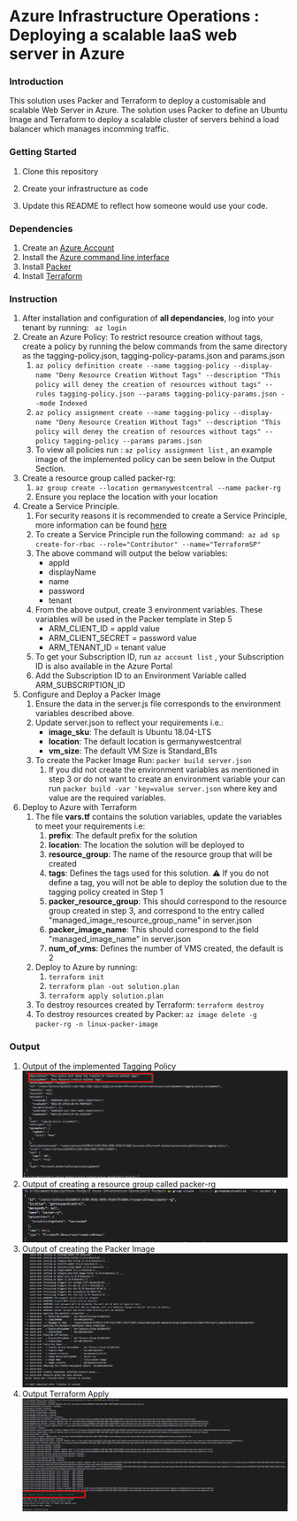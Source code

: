 #  Azure Infrastructure Operations : Deploying a scalable IaaS web server in Azure

### Introduction

This solution uses Packer and Terraform to deploy a customisable and scalable Web Server in Azure. The solution uses Packer to define an Ubuntu Image and Terraform to deploy a scalable cluster of servers behind a load balancer which manages incomming traffic. 

### Getting Started

1. Clone this repository

2. Create your infrastructure as code

3. Update this README to reflect how someone would use your code.

### Dependencies

1. Create an [Azure Account](https://portal.azure.com)
2. Install the [Azure command line interface](https://docs.microsoft.com/en-us/cli/azure/install-azure-cli?view=azure-cli-latest)
3. Install [Packer](https://www.packer.io/downloads)
4. Install [Terraform](https://www.terraform.io/downloads.html)

### Instruction
1. After installation and configuration of **all dependancies**, log into your tenant by running: ` az login`
2. Create an Azure Policy: To restrict resource creation without tags, create a policy by running the below commands from the same directory as the tagging-policy.json, tagging-policy-params.json and params.json
   1. `az policy definition create --name tagging-policy --display-name "Deny Resource Creation Without Tags" --description "This policy will deney the creation of resources without tags" --rules tagging-policy.json --params tagging-policy-params.json --mode Indexed `
   2. `az policy assignment create --name tagging-policy --display-name "Deny Resource Creation Without Tags" --description "This policy will deney the creation of resources without tags" --policy tagging-policy --params params.json ` 
   3. To view all policies run : ` az policy assignment list ` , an example image of the implemented policy can be seen below in the Output Section. 
3. Create a resource group called packer-rg: 
   1. ` az group create --location germanywestcentral --name packer-rg `
   2. Ensure you replace the location with your location 
4. Create a Service Principle.
   1. For security reasons it is recommended to create a Service Principle, more information can be found  [here](https://docs.microsoft.com/en-us/powershell/azure/create-azure-service-principal-azureps?view=azps-5.6.0#:~:text=An%20Azure%20service%20principal%20is,accessed%20and%20at%20which%20level.)
   2. To create a Service Principle run the following command:` az ad sp create-for-rbac --role="Contributor" --name="TerraformSP"`
   3. The above command will output the below variables:
       - appId
       - displayName
       - name
       - password
       - tenant
   4. From the above output, create 3 environment variables. These variables will be used in the Packer template in Step 5
      - ARM_CLIENT_ID = appId value
      - ARM_CLIENT_SECRET = password value
      - ARM_TENANT_ID = tenant value
   5. To get your Subscription ID, run  ` az account list ` , your Subscription ID is also available in the Azure Portal
   6. Add the Subscription ID to an Environment Variable called ARM_SUBSCRIPTION_ID 
5. Configure and Deploy a Packer Image
   1. Ensure the data in the server.js file corresponds to the environment variables described above.
   2. Update server.json to reflect your requirements i.e.:
      - **image_sku**: The default is Ubuntu 18.04-LTS
      -  **location**: The default location is germanywestcentral
      -  **vm_size**: The default VM Size is Standard_B1s
   3. To create the Packer Image Run: `packer build server.json`
      1. If you did not create the environment variables as mentioned in step 3 or do not want to create an environment variable your can run `packer build -var 'key=value server.json` where key and value are the required variables.
6. Deploy to Azure with Terraform
   1. The file **vars.tf** contains the solution variables, update the variables to meet your requirements i.e:
      1. **prefix**: The default prefix for the solution
      2. **location**: The location the solution will be deployed to
      3. **resource_group**: The name of the resource group that will be created
      4. **tags**: Defines the tags used for this solution. ⚠️ If you do not define a tag, you will not be able to deploy the solution due to the tagging policy created in Step 1
      5. **packer_resource_group**: This should correspond to the resource group created in step 3, and correspond to the entry called "managed_image_resource_group_name" in server.json
      6. **packer_image_name**: This should correspond to the field "managed_image_name" in server.json
      7. **num_of_vms**: Defines the number of VMS created, the default is 2
   1. Deploy to Azure by running:
      1. `terraform init` 
      2. `terraform plan -out solution.plan`
      3. `terraform apply solution.plan`
   2. To destroy resources created by Terraform:  `terraform destroy`
   3. To destroy resources created by Packer: `az image delete -g packer-rg -n linux-packer-image`
   


### Output

1. Output of the implemented Tagging Policy
   ![alt text](tagging-policy.png "Tagging Policy")
2. Output of creating a resource group called packer-rg
   ![alt text](create-group-packer-rg.png "packer-rg")
4. Output of creating the Packer Image
   ![alt text](packer-build.png "packer build server.json")
5. Output Terraform Apply
  ![alt text](terraform-apply.png "terraform apply")
